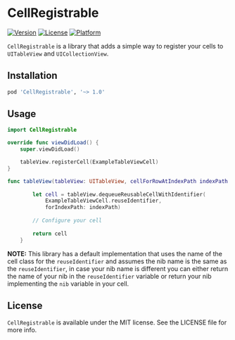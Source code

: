 # CellRegistrable
[![Version](https://img.shields.io/cocoapods/v/CellRegistrable.svg?style=flat)](http://cocoapods.org/pods/CellRegistrable)
[![License](https://img.shields.io/cocoapods/l/CellRegistrable.svg?style=flat)](http://cocoapods.org/pods/CellRegistrable)
[![Platform](https://img.shields.io/cocoapods/p/CellRegistrable.svg?style=flat)](http://cocoapods.org/pods/CellRegistrable)

`CellRegistrable` is a library that adds a simple way to register your cells to `UITableView` and `UICollectionView`.

## Installation

```ruby
pod 'CellRegistrable', '~> 1.0'
```

## Usage

```swift
import CellRegistrable

override func viewDidLoad() {
    super.viewDidLoad()

    tableView.registerCell(ExampleTableViewCell)
}

func tableView(tableView: UITableView, cellForRowAtIndexPath indexPath: NSIndexPath) -> UITableViewCell {
        
        let cell = tableView.dequeueReusableCellWithIdentifier(
            ExampleTableViewCell.reuseIdentifier,
            forIndexPath: indexPath)
        
        // Configure your cell
        
        return cell
    }
```

**NOTE:** This library has a default implementation that uses the name of the cell class for the `reuseIdentifier` and assumes the nib name is the same as the `reuseIdentifier`, in case your nib name is different you can either return the name of your nib in the `reuseIdentifier` variable or return your nib implementing the `nib` variable in your cell.

## License

`CellRegistrable` is available under the MIT license. See the LICENSE file for more info.
